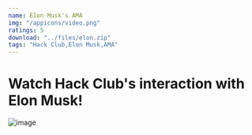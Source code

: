```yaml
---
name: Elon Musk's AMA
img: "/appicons/video.png"
ratings: 5
download: "../files/elon.zip"
tags: "Hack Club,Elon Musk,AMA"
---
```


# Watch Hack Club's interaction with Elon Musk!

<img src="../../screenshots/Elon/ss1.png" alt="image" >
